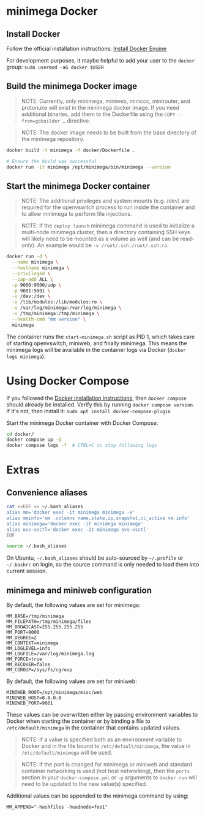 # minimega Docker

## Install Docker

Follow the official installation instructions: [Install Docker Engine](https://docs.docker.com/engine/install/)

For development purposes, it maybe helpful to add your user to the `docker` group: `sudo usermod -aG docker $USER`


## Build the minimega Docker image

> NOTE: Currently, only minimega, miniweb, miniccc, minirouter, and protonuke
> will exist in the minimega docker image. If you need additional binaries, add
> them to the Dockerfile using the `COPY --from=gobuilder …` directive.

> NOTE: The docker image needs to be built from the base directory of the
> minimega repository.

```bash
docker build -t minimega -f docker/Dockerfile .

# Ensure the build was successful
docker run -it minimega /opt/minimega/bin/minimega --version
```

## Start the minimega Docker container

> NOTE: The additional privileges and system mounts (e.g. /dev) are required for
> the openvswitch process to run inside the container and to allow minimega to
> perform file injections.

> NOTE: If the `deploy launch` minimega command is used to initialize a
> multi-node minimega cluster, then a directory containing SSH keys will likely
> need to be mounted as a volume as well (and can be read-only). An example
> would be `-v /root/.ssh:/root/.ssh:ro`.

```bash
docker run -d \
  --name minimega \
  --hostname minimega \
  --privileged \
  --cap-add ALL \
  -p 9000:9000/udp \
  -p 9001:9001 \
  -v /dev:/dev \
  -v /lib/modules:/lib/modules:ro \
  -v /var/log/minimega:/var/log/minimega \
  -v /tmp/minimega:/tmp/minimega \
  --health-cmd "mm version" \
  minimega
```

The container runs the `start-minimega.sh` script as PID 1, which takes care of starting openvswitch, miniweb, and finally minimega. This means the minimega logs will be available in the container logs via Docker (`docker logs minimega`).


# Using Docker Compose

If you followed the [Docker installation instructions](https://docs.docker.com/engine/install/), then `docker compose` should already be installed. Verify this by running `docker compose version`.  If it's not, then install it: `sudo apt install docker-compose-plugin`

Start the minimega Docker container with Docker Compose:

```bash
cd docker/
docker compose up -d
docker compose logs -f  # CTRL+C to stop following logs
```


# Extras

## Convenience aliases

```bash
cat <<EOF >> ~/.bash_aliases
alias mm='docker exec -it minimega minimega -e'
alias mminfo='mm .columns name,state,ip,snapshot,cc_active vm info'
alias minimega='docker exec -it minimega minimega'
alias ovs-vsctl='docker exec -it minimega ovs-vsctl'
EOF

source ~/.bash_aliases
```

On Ubuntu, `~/.bash_aliases` should be auto-sourced by `~/.profile` or `~/.bashrc` on login, so the source command is only needed to load them into current session.

## minimega and miniweb configuration

By default, the following values are set for minimega:

```shell
MM_BASE=/tmp/minimega
MM_FILEPATH=/tmp/minimega/files
MM_BROADCAST=255.255.255.255
MM_PORT=9000
MM_DEGREE=2
MM_CONTEXT=minimega
MM_LOGLEVEL=info
MM_LOGFILE=/var/log/minimega.log
MM_FORCE=true
MM_RECOVER=false
MM_CGROUP=/sys/fs/cgroup
```

By default, the following values are set for miniweb:

```shell
MINIWEB_ROOT=/opt/minimega/misc/web
MINIWEB_HOST=0.0.0.0
MINIWEB_PORT=9001
```

These values can be overwritten either by passing environment variables to
Docker when starting the container or by binding a file to
`/etc/default/minimega` in the container that contains updated values.

> NOTE: If a value is specified both as an environment variable to Docker and in
> the file bound to `/etc/default/minimega`, the value in
> `/etc/default/minimega` will be used.

> NOTE: If the port is changed for minimega or miniweb and standard container
> networking is used (not host networking), then the `ports` section in your
> `docker-compose.yml` or `-p` arguments to `docker run` will need to be updated
> to the new value(s) specified.

Additional values can be appended to the minimega command by using:

```shell
MM_APPEND="-hashfiles -headnode=foo1"
```
